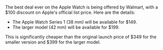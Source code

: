 The best deal ever on the Apple Watch is being offered by Walmart, with a $100 discount on Apple's official list price. Here are the details:

* The Apple Watch Series 1 (38 mm) will be available for $149.
* The larger model (42 mm) will be available for $199.

This is significantly cheaper than the original launch price of $349 for the smaller version and $399 for the larger model.